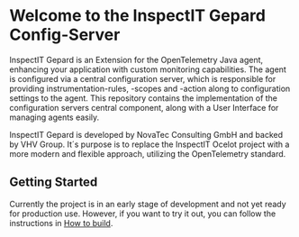 # Welcome to the InspectIT Gepard Config-Server
InspectIT Gepard is an Extension for the OpenTelemetry Java agent, 
enhancing your application with custom monitoring capabilities. 
The agent is configured via a central configuration server, 
which is responsible for providing instrumentation-rules, -scopes and -action along to configuration settings to the agent.
This repository contains the implementation of the configuration servers central component, 
along with a User Interface for managing agents easily.

InspectIT Gepard is developed by NovaTec Consulting GmbH and backed by VHV Group. 
It´s purpose is to replace the InspectIT Ocelot project with a more modern and flexible approach, utilizing the OpenTelemetry standard.

## Getting Started
Currently the project is in an early stage of development and not yet ready for production use.
However, if you want to try it out, you can follow the instructions in [How to build](./docs/how-to-build.md).
